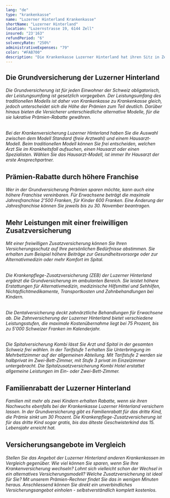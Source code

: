 ```yaml
---
lang: "de"
type: "krankenkasse"
name: "Luzerner Hinterland Krankenkasse"
shortName: "Luzerner Hinterland"
location: "Luzernstrasse 19, 6144 Zell"
insured: "23'163"
refundPeriod: "6"
solvencyRate: "250%"
administrativeExpenses: "79"
color: "#FAB700"
description: "Die Krankenkasse Luzerner Hinterland hat ihren Sitz in Zell und zählt rund 20'000 Mitglieder. Wie der Name andeutet, ist die Krankenversicherung stark in der Luzerner Landschaft verankert, ist insgesamt aber in zehn Kantonen tätig. Gegründet wurde sie bereits im Jahr 1905. Mehr über Leistungen und Prämien der traditionsreichen Krankenkasse erfahren Sie in unserem Versicherungs-Vergleich."
---
```


## Die Grundversicherung der Luzerner Hinterland

###### Die Grundversicherung ist für jeden Einwohner der Schweiz obligatorisch, der Leistungsumfang ist gesetzlich vorgegeben. Der Leistungsumfang des traditionellen Modells ist daher von Krankenkasse zu Krankenkasse gleich, jedoch unterscheidet sich die Höhe der Prämien zum Teil deutlich. Darüber hinaus bieten die Versicherer unterschiedliche alternative Modelle, für die sie lukrative Prämien-Rabatte gewähren.

###### Bei der Krankenversicherung Luzerner Hinterland haben Sie die Auswahl zwischen dem Modell Standard (freie Arztwahl) und einem Hausarzt-Modell. Beim traditionellen Modell können Sie frei entscheiden, welchen Arzt Sie im Krankheitsfall aufsuchen, einen Hausarzt oder einen Spezialisten. Wählen Sie das Hausarzt-Modell, ist immer Ihr Hausarzt der erste Ansprechpartner.

## Prämien-Rabatte durch höhere Franchise

###### Wer in der Grundversicherung Prämien sparen möchte, kann auch eine höhere Franchise vereinbaren. Für Erwachsene beträgt die maximale Jahresfranchise 2'500 Franken, für Kinder 600 Franken. Eine Änderung der Jahresfranchise können Sie jeweils bis zu 30. November beantragen.

## Mehr Leistungen mit einer freiwilligen Zusatzversicherung

###### Mit einer freiwilligen Zusatzversicherung können Sie Ihren Versicherungsschutz auf Ihre persönlichen Bedürfnisse abstimmen. Sie erhalten zum Beispiel höhere Beiträge zur Gesundheitsvorsorge oder zur Alternativmedizin oder mehr Komfort im Spital.

###### Die Krankenpflege-Zusatzversicherung (ZEB) der Luzerner Hinterland ergänzt die Grundversicherung im ambulanten Bereich. Sie leistet höhere Erstattungen für Alternativmedizin, medizinische Hilfsmittel und Sehhilfen, Nichtpflichtmedikamente, Transportkosten und Zahnbehandlungen bei Kindern.

###### Die Dentalversicherung deckt zahnärztliche Behandlungen für Erwachsene ab. Die Zahnversicherung der Luzerner Hinterland bietet verschiedene Leistungsstufen, die maximale Kostenübernahme liegt bei 75 Prozent, bis zu 5'000 Schweizer Franken im Kalenderjahr.

###### Die Spitalversicherung Kombi lässt Sie Arzt und Spital in der gesamten Schweiz frei wählen. In der Tarifstufe 1 erhalten Sie Unterbringung im Mehrbettzimmer auf der allgemeinen Abteilung. Mit Tarifstufe 2 werden sie halbprivat im Zwei-Bett-Zimmer, mit Stufe 3 privat im Einzelzimmer untergebracht. Die Spitalzusatzversicherung Kombi Hotel erstattet allgemeine Leistungen im Ein- oder Zwei-Bett-Zimmer.

## Familienrabatt der Luzerner Hinterland

###### Familien mit mehr als zwei Kindern erhalten Rabatte, wenn sie ihren Nachwuchs ebenfalls bei der Krankenkasse Luzerner Hinterland versichern lassen. In der Grundversicherung gibt es Familienrabatt für das dritte Kind, die Prämie sinkt um 30 Prozent. Die Krankenpflege-Zusatzversicherung ist für das dritte Kind sogar gratis, bis das älteste Geschwisterkind das 15. Lebensjahr erreicht hat.

## Versicherungsangebote im Vergleich

###### Stellen Sie das Angebot der Luzerner Hinterland anderen Krankenkassen im Vergleich gegenüber. Wie viel können Sie sparen, wenn Sie Ihre Krankenversicherung wechseln? Lohnt sich vielleicht schon der Wechsel in ein alternatives Versicherungsmodell? Welche Zusatzversicherung ist ideal für Sie? Mit unserem Prämien-Rechner findet Sie das in wenigen Minuten heraus. Anschliessend können Sie direkt ein unverbindliches Versicherungsangebot einholen - selbstverständlich komplett kostenlos.

